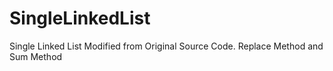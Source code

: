 SingleLinkedList
================

Single Linked List Modified from Original Source Code. Replace Method and Sum Method
